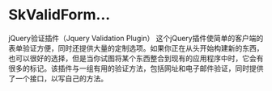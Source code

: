 # SkValidForm...

jQuery验证插件（Jquery Validation Plugin）
这个jQuery插件使简单的客户端的表单验证方便，同时还提供大量的定制选项。如果你正在从头开始构建新的东西，也可以很好的选择，但是当你试图将某个东西整合到现有的应用程序中时，它会有很多的标记。该插件与一组有用的验证方法，包括网址和电子邮件验证，同时提供了一个接口，以写自己的方法。
